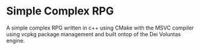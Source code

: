 # Simple Complex RPG
A simple complex RPG written in c++ using CMake with the MSVC compiler using vcpkg package management and built ontop of the Dei Voluntas engine.
